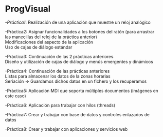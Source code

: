 # ProgVisual

-*Práctica1*: Realización de una aplicación que muestre un reloj analógico

-Práctica2: Asignar funcionalidades a los botones del ratón (para arrastrar las manecillas del reloj de la práctica anterior) <br />
  Modificaciones del aspecto de la aplicación <br />
  Uso de cajas de diálogo estándar
  
-Práctica3: Continuación de las 2 prácticas anteriores <br />
  Diseño y utilización de cajas de diálogo y menús emergentes y dinámicos
  
-Práctica4: Continuación de las prácticas anteriores <br />
  Listas para almacenar los datos de la zonas horarias <br />
  Seriación => Guardamos dichos datos en un fichero y los recuperamos
  
-Práctica5: Aplicación MDI que soporta múltiples documentos (imágenes en este caso)

-Práctica6: Aplicación para trabajar con hilos (threads)

-Práctica7: Crear y trabajar con base de datos y controles enlazados de datos

-Práctica8: Crear y trabajar con aplicaciones y servicios web
